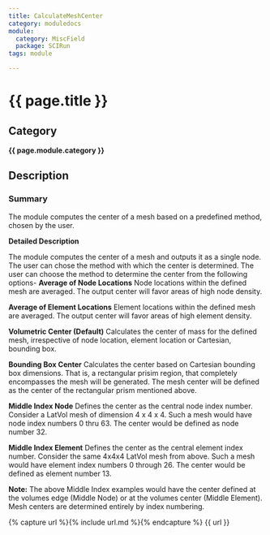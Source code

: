 ```yaml
---
title: CalculateMeshCenter
category: moduledocs
module:
  category: MiscField
  package: SCIRun
tags: module

---
```


# {{ page.title }}

## Category

**{{ page.module.category }}**

## Description

### Summary

The module computes the center of a mesh based on a predefined method, chosen by the user.

**Detailed Description**

The module computes the center of a mesh and outputs it as a single node. The user can chose the method with which the center is determined. The user can choose the method to determine the center from the following options-
**Average of Node Locations**
Node locations within the defined mesh are averaged. The output center will favor areas of high node density.

**Average of Element Locations**
Element locations within the defined mesh are averaged. The output center will favor areas of high element density.

**Volumetric Center (Default)**
Calculates the center of mass for the defined mesh, irrespective of node location, element location or Cartesian, bounding box.

**Bounding Box Center**
Calculates the center based on Cartesian bounding box dimensions. That is, a rectangular prisim region, that completely encompasses the mesh will be generated. The mesh center will be defined as the center of the rectangular prism mentioned above.

**Middle Index Node**
Defines the center as the central node index number. Consider a LatVol mesh of dimension 4 x 4 x 4. Such a mesh would have node index numbers 0 thru 63. The center would be defined as node number 32.

**Middle Index Element**
Defines the center as the central element index number. Consider the same 4x4x4 LatVol mesh from above. Such a mesh would have element index numbers 0 through 26. The center would be defined as element number 13.

**Note:** The above Middle Index examples would have the center defined at the volumes edge (Middle Node) or at the volumes center (Middle Element). Mesh centers are determined entirely by index numbering.

{% capture url %}{% include url.md %}{% endcapture %}
{{ url }}
